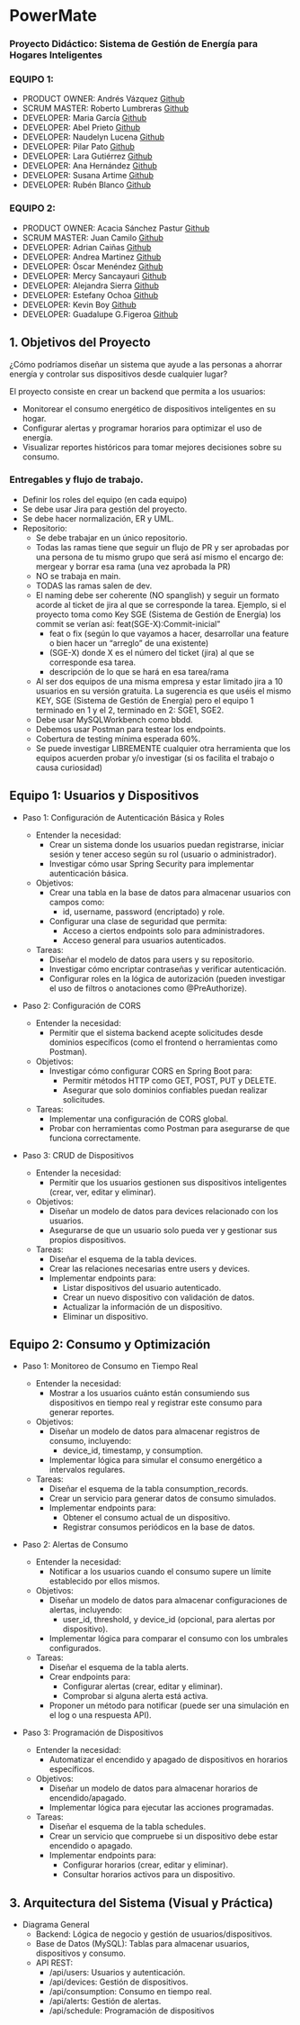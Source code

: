 # PowerMate
### Proyecto Didáctico: Sistema de Gestión de Energía para Hogares Inteligentes

### EQUIPO 1: 
* PRODUCT OWNER: Andrés Vázquez [Github](https://github.com/andresvaz89)
* SCRUM MASTER: Roberto Lumbreras [Github](https://github.com/roberto-lumbreras)
* DEVELOPER: Maria García [Github](https://github.com/strawmery)
* DEVELOPER: Abel Prieto [Github](https://github.com/abelpriem)
* DEVELOPER: Naudelyn Lucena [Github](https://github.com/NaudelynLucena)
* DEVELOPER: Pilar Pato [Github](https://github.com/Pilar-Pato)
* DEVELOPER: Lara Gutiérrez [Github](https://github.com/lara-gs)
* DEVELOPER: Ana Hernández [Github](https://github.com/AnaBHernandez)
* DEVELOPER: Susana Artime [Github](https://github.com/Susana-Artime)
* DEVELOPER: Rubén Blanco [Github](https://github.com/Ruben-BV)

### EQUIPO 2: 
* PRODUCT OWNER: Acacia Sánchez Pastur [Github](https://github.com/Acacia-Sanchez)
* SCRUM MASTER: Juan Camilo [Github](https://github.com/Juanito2005)
* DEVELOPER: Adrian Caiñas [Github](https://github.com/acr00)
* DEVELOPER: Andrea Martinez [Github](https://github.com/andreamsgi27)
* DEVELOPER: Óscar Menéndez [Github](https://github.com/Morty1904)
* DEVELOPER: Mercy Sancayauri [Github](https://github.com/mercyluz)
* DEVELOPER: Alejandra Sierra [Github](https://github.com/alejandra-sierra)
* DEVELOPER: Estefany Ochoa [Github](https://github.com/EstefanyOchoaRomero)
* DEVELOPER: Kevin Boy [Github](https://github.com/sealkboy)
* DEVELOPER: Guadalupe G.Figeroa [Github](https://github.com/GuadalupeGFigueroa)

## 1. Objetivos del Proyecto
¿Cómo podríamos diseñar un sistema que ayude a las personas a ahorrar energía y controlar sus dispositivos desde cualquier lugar?

El proyecto consiste en crear un backend que permita a los usuarios:
* Monitorear el consumo energético de dispositivos inteligentes en su hogar.
* Configurar alertas y programar horarios para optimizar el uso de energía.
* Visualizar reportes históricos para tomar mejores decisiones sobre su consumo.

### Entregables y flujo de trabajo.
* Definir los roles del equipo (en cada equipo)
* Se debe usar Jira para gestión del proyecto.
* Se debe hacer normalización, ER y UML.
* Repositorio:
    * Se debe trabajar en un único repositorio.
    * Todas las ramas tiene que seguir un flujo de PR y ser aprobadas por una persona de tu mismo grupo que será así mismo el encargo de: mergear y borrar esa rama (una vez aprobada la PR)
    * NO se trabaja en main.
    * TODAS las ramas salen de dev.
    * El naming debe ser coherente (NO spanglish) y seguir un formato acorde al ticket de jira al que se corresponde la tarea. Ejemplo, si el proyecto toma como Key SGE (Sistema de Gestión de Energía) los commit se verían así: feat(SGE-X):Commit-inicial”
        * feat o fix (según lo que vayamos a hacer, desarrollar una feature o bien hacer un “arreglo” de una existente)
        * (SGE-X) donde X es el número del ticket (jira) al que se corresponde esa tarea.
        * descripción de lo que se hará en esa tarea/rama
    * Al ser dos equipos de una misma empresa y estar limitado jira a 10 usuarios en su versión gratuita. La sugerencia es que uséis el mismo KEY, SGE (Sistema de Gestión de Energía) pero el equipo 1 terminado en 1 y el 2, terminado en 2: SGE1, SGE2.
    * Debe usar MySQLWorkbench como bbdd.
    * Debemos usar Postman para testear los endpoints.
    * Cobertura de testing mínima esperada 60%.
    * Se puede investigar LIBREMENTE cualquier otra herramienta que los equipos acuerden probar y/o investigar (si os facilita el trabajo o causa curiosidad)

## Equipo 1: Usuarios y Dispositivos
* Paso 1: Configuración de Autenticación Básica y Roles
    * Entender la necesidad:
        * Crear un sistema donde los usuarios puedan registrarse, iniciar sesión y tener acceso según su rol (usuario o administrador).
        * Investigar cómo usar Spring Security para implementar autenticación básica.
    * Objetivos:
        * Crear una tabla en la base de datos para almacenar usuarios con campos como:
            * id, username, password (encriptado) y role.
        * Configurar una clase de seguridad que permita:
            * Acceso a ciertos endpoints solo para administradores.
            * Acceso general para usuarios autenticados.
    * Tareas:
        * Diseñar el modelo de datos para users y su repositorio.
        * Investigar cómo encriptar contraseñas y verificar autenticación.
        * Configurar roles en la lógica de autorización (pueden investigar el uso de filtros o anotaciones como @PreAuthorize).

* Paso 2: Configuración de CORS
    * Entender la necesidad:
        * Permitir que el sistema backend acepte solicitudes desde dominios específicos (como el frontend o herramientas como Postman).
    * Objetivos:
        * Investigar cómo configurar CORS en Spring Boot para:
            * Permitir métodos HTTP como GET, POST, PUT y DELETE.
            * Asegurar que solo dominios confiables puedan realizar solicitudes.
    * Tareas:
        * Implementar una configuración de CORS global.
        * Probar con herramientas como Postman para asegurarse de que funciona correctamente.

* Paso 3: CRUD de Dispositivos
    * Entender la necesidad:
        * Permitir que los usuarios gestionen sus dispositivos inteligentes (crear, ver, editar y eliminar).
    * Objetivos:
        * Diseñar un modelo de datos para devices relacionado con los usuarios.
        * Asegurarse de que un usuario solo pueda ver y gestionar sus propios dispositivos.
    * Tareas:
        * Diseñar el esquema de la tabla devices.
        * Crear las relaciones necesarias entre users y devices.
        * Implementar endpoints para:
            * Listar dispositivos del usuario autenticado.
            * Crear un nuevo dispositivo con validación de datos.
            * Actualizar la información de un dispositivo.
            * Eliminar un dispositivo.


## Equipo 2: Consumo y Optimización
* Paso 1: Monitoreo de Consumo en Tiempo Real
    * Entender la necesidad:
        * Mostrar a los usuarios cuánto están consumiendo sus dispositivos en tiempo real y registrar este consumo para generar reportes.
    * Objetivos:
        * Diseñar un modelo de datos para almacenar registros de consumo, incluyendo:
            * device_id, timestamp, y consumption.
        * Implementar lógica para simular el consumo energético a intervalos regulares.
    * Tareas:
        * Diseñar el esquema de la tabla consumption_records.
        * Crear un servicio para generar datos de consumo simulados.
        * Implementar endpoints para:
            * Obtener el consumo actual de un dispositivo.
            * Registrar consumos periódicos en la base de datos.

* Paso 2: Alertas de Consumo
    * Entender la necesidad:
        * Notificar a los usuarios cuando el consumo supere un límite establecido por ellos mismos.
    * Objetivos:
        * Diseñar un modelo de datos para almacenar configuraciones de alertas, incluyendo:
            * user_id, threshold, y device_id (opcional, para alertas por dispositivo).
        * Implementar lógica para comparar el consumo con los umbrales configurados.
    * Tareas:
        * Diseñar el esquema de la tabla alerts.
        * Crear endpoints para:
            * Configurar alertas (crear, editar y eliminar).
            * Comprobar si alguna alerta está activa.
        * Proponer un método para notificar (puede ser una simulación en el log o una respuesta API).

* Paso 3: Programación de Dispositivos
    * Entender la necesidad:
        * Automatizar el encendido y apagado de dispositivos en horarios específicos.
    * Objetivos:
        * Diseñar un modelo de datos para almacenar horarios de encendido/apagado.
        * Implementar lógica para ejecutar las acciones programadas.
    * Tareas:
        * Diseñar el esquema de la tabla schedules.
        * Crear un servicio que compruebe si un dispositivo debe estar encendido o apagado.
        * Implementar endpoints para:
            * Configurar horarios (crear, editar y eliminar).
            * Consultar horarios activos para un dispositivo.


## 3. Arquitectura del Sistema (Visual y Práctica)
* Diagrama General
    * Backend: Lógica de negocio y gestión de usuarios/dispositivos.
    * Base de Datos (MySQL): Tablas para almacenar usuarios, dispositivos y consumo.
    * API REST:
        * /api/users: Usuarios y autenticación.
        * /api/devices: Gestión de dispositivos.
        * /api/consumption: Consumo en tiempo real.
        * /api/alerts: Gestión de alertas.
        * /api/schedule: Programación de dispositivos
 
